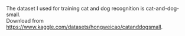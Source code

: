 The dataset I used for training cat and dog recognition is cat-and-dog-small.  
Download from https://www.kaggle.com/datasets/hongweicao/catanddogsmall.
